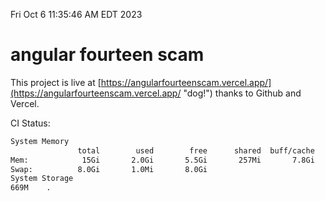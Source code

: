 Fri Oct  6 11:35:46 AM EDT 2023

# angular fourteen scam


This project is live at [https://angularfourteenscam.vercel.app/](https://angularfourteenscam.vercel.app/ "dog!") thanks to Github and Vercel.

CI Status: 

```bash
System Memory
               total        used        free      shared  buff/cache   available
Mem:            15Gi       2.0Gi       5.5Gi       257Mi       7.8Gi        12Gi
Swap:          8.0Gi       1.0Mi       8.0Gi
System Storage
669M	.
